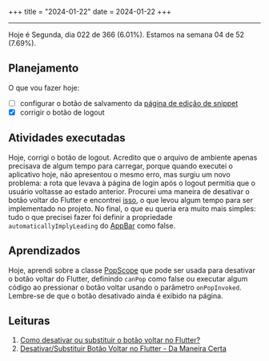 +++
title = "2024-01-22"
date = 2024-01-22
+++

---

Hoje é Segunda, dia 022 de 366 (6.01%). Estamos na semana 04 de 52 (7.69%).

## Planejamento

O que vou fazer hoje:

- [ ] configurar o botão de salvamento da [página de edição de snippet](https://github.com/OmnicodeSolutions/luisa_drf_flutter_client/blob/main/lib/edit_snippet.dart)
- [x] corrigir o botão de logout

## Atividades executadas

Hoje, corrigi o botão de logout. Acredito que o arquivo de ambiente apenas precisava de algum tempo para carregar, porque quando executei o aplicativo hoje, não apresentou o mesmo erro, mas surgiu um novo problema: a rota que levava à página de login após o logout permitia que o usuário voltasse ao estado anterior. Procurei uma maneira de desativar o botão voltar do Flutter e encontrei [isso](https://flutterdesk.com/disable-or-override-back-button-in-flutter/), o que levou algum tempo para ser implementado no projeto. No final, o que eu queria era muito mais simples: tudo o que precisei fazer foi definir a propriedade `automaticallyImplyLeading` do [AppBar](https://api.flutter.dev/flutter/material/AppBar-class.html) como false.

## Aprendizados

Hoje, aprendi sobre a classe [PopScope](https://api.flutter.dev/flutter/widgets/PopScope-class.html?gclid=EAIaIQobChMI7vLnoYzxgwMVAEJIAB1E5godEAAYASAAEgKnifD_BwE&gclsrc=aw.ds) que pode ser usada para desativar o botão voltar do Flutter, definindo `canPop` como false ou executar algum código ao pressionar o botão voltar usando o parâmetro `onPopInvoked`. Lembre-se de que o botão desativado ainda é exibido na página.

## Leituras

1. [Como desativar ou substituir o botão voltar no Flutter?](https://flutterdesk.com/disable-or-override-back-button-in-flutter/)
2. [Desativar/Substituir Botão Voltar no Flutter - Da Maneira Certa](https://www.flutterbeads.com/disable-override-back-button-in-flutter/)
